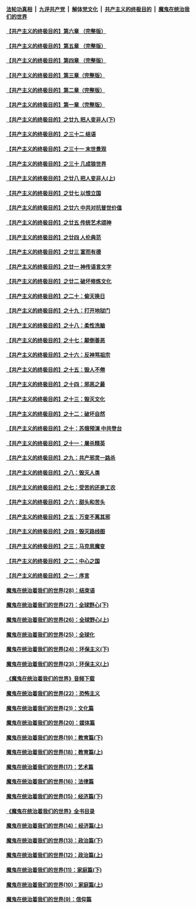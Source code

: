 

####  [法轮功真相](../../../../basic/blob/master/README.md?t=06121138) &nbsp;|&nbsp; [九评共产党](../../../../9ping.md/blob/master/README.md?t=06121138) &nbsp;|&nbsp; [解体党文化](../../../../jtdwh.md/blob/master/README.md?t=06121138)  &nbsp;|&nbsp; [共产主义的终极目的](../../../../gczydzjmd.md/blob/master/README.md?t=06121138) &nbsp;|&nbsp; [魔鬼在统治我们的世界](../../../../mgztzwmdsj.md/blob/master/README.md?t=06121138) 

#### [【共产主义的终极目的】第六章 （完整版）](../pages/nsc422/n11428913.md?t=06121138) 

#### [【共产主义的终极目的】第五章 （完整版）](../pages/nsc422/n11428912.md?t=06121138) 

#### [【共产主义的终极目的】第四章 （完整版）](../pages/nsc422/n11428907.md?t=06121138) 

#### [【共产主义的终极目的】第三章（完整版）](../pages/nsc422/n11428848.md?t=06121138) 

#### [【共产主义的终极目的】第二章（完整版）](../pages/nsc422/n11428831.md?t=06121138) 

#### [【共产主义的终极目的】第一章（完整版）](../pages/nsc422/n11417651.md?t=06121138) 

#### [【共产主义的终极目的】之廿九 把人变非人(下)](../pages/nsc422/n11344140.md?t=06121138) 

#### [【共产主义的终极目的】之三十二 结语](../pages/nsc422/n11360535.md?t=06121138) 

#### [【共产主义的终极目的】之三十一 末世景观](../pages/nsc422/n11351129.md?t=06121138) 

#### [【共产主义的终极目的】之三十 几成狼世界](../pages/nsc422/n11348280.md?t=06121138) 

#### [【共产主义的终极目的】之廿八 把人变非人(上)](../pages/nsc422/n11340492.md?t=06121138) 

#### [【共产主义的终极目的】之廿七 以恨立国](../pages/nsc422/n11336944.md?t=06121138) 

#### [【共产主义的终极目的】之廿六 中共对抗普世价值](../pages/nsc422/n11324785.md?t=06121138) 

#### [【共产主义的终极目的】之廿五 传统艺术颂神](../pages/nsc422/n11296396.md?t=06121138) 

#### [【共产主义的终极目的】之廿四 人伦典范](../pages/nsc422/n11296397.md?t=06121138) 

#### [【共产主义的终极目的】之廿三 富而有德](../pages/nsc422/n11283598.md?t=06121138) 

#### [【共产主义的终极目的】之廿一 神传语言文字](../pages/nsc422/n11263265.md?t=06121138) 

#### [【共产主义的终极目的】之廿二 破坏修炼文化](../pages/nsc422/n11245728.md?t=06121138) 

#### [【共产主义的终极目的】之二十：偷天换日](../pages/nsc422/n11238846.md?t=06121138) 

#### [【共产主义的终极目的】之十九：打开地狱门](../pages/nsc422/n11206376.md?t=06121138) 

#### [【共产主义的终极目的】之十八：柔性洗脑](../pages/nsc422/n11199994.md?t=06121138) 

#### [【共产主义的终极目的】之十七：颠倒善恶](../pages/nsc422/n11179782.md?t=06121138) 

#### [【共产主义的终极目的】之十六：反神骂祖宗](../pages/nsc422/n11166798.md?t=06121138) 

#### [【共产主义的终极目的】之十五：毁人不倦](../pages/nsc422/n11166792.md?t=06121138) 

#### [【共产主义的终极目的】之十四：邪恶之最](../pages/nsc422/n11150249.md?t=06121138) 

#### [【共产主义的终极目的】之十三：毁灭文化](../pages/nsc422/n11135227.md?t=06121138) 

#### [【共产主义的终极目的】之十二：破坏自然](../pages/nsc422/n11135214.md?t=06121138) 

#### [【共产主义的终极目的】之十：苏俄预演 中共登台](../pages/nsc422/n11118424.md?t=06121138) 

#### [【共产主义的终极目的】之十一：屠杀精英](../pages/nsc422/n11118442.md?t=06121138) 

#### [【共产主义的终极目的】之九：共产邪灵一路杀](../pages/nsc422/n11114139.md?t=06121138) 

#### [【共产主义的终极目的】之八：毁灭人类](../pages/nsc422/n11108503.md?t=06121138) 

#### [【共产主义的终极目的】之七：受苦的还是工农](../pages/nsc422/n11101809.md?t=06121138) 

#### [【共产主义的终极目的】之六：甜头和苦头](../pages/nsc422/n11096971.md?t=06121138) 

#### [【共产主义的终极目的】之五：万变不离其邪](../pages/nsc422/n11091285.md?t=06121138) 

#### [【共产主义的终极目的】之四：毁灭路线图](../pages/nsc422/n11086284.md?t=06121138) 

#### [【共产主义的终极目的】之三：马克思魔变](../pages/nsc422/n11061941.md?t=06121138) 

#### [【共产主义的终极目的】之二：中心之国](../pages/nsc422/n11047728.md?t=06121138) 

#### [【共产主义的终极目的】之一：序言](../pages/nsc422/n11086077.md?t=06121138) 

#### [魔鬼在统治着我们的世界(28)：结束语](../pages/nsc422/n10936246.md?t=06121138) 

#### [魔鬼在统治着我们的世界(27)：全球野心(下)](../pages/nsc422/n10928319.md?t=06121138) 

#### [魔鬼在统治着我们的世界(26)：全球野心(上)](../pages/nsc422/n10900318.md?t=06121138) 

#### [魔鬼在统治着我们的世界(25)：全球化](../pages/nsc422/n10788205.md?t=06121138) 

#### [魔鬼在统治着我们的世界(24)：环保主义(下)](../pages/nsc422/n10695307.md?t=06121138) 

#### [魔鬼在统治着我们的世界(23)：环保主义(上)](../pages/nsc422/n10688613.md?t=06121138) 

#### [《魔鬼在统治着我们的世界》音频下载](../pages/nsc422/n10635553.md?t=06121138) 

#### [魔鬼在统治着我们的世界(22)：恐怖主义](../pages/nsc422/n10614727.md?t=06121138) 

#### [魔鬼在统治着我们的世界(21)：文化篇](../pages/nsc422/n10597706.md?t=06121138) 

#### [魔鬼在统治着我们的世界(20)：媒体篇](../pages/nsc422/n10586579.md?t=06121138) 

#### [魔鬼在统治着我们的世界(19)：教育篇(下)](../pages/nsc422/n10564808.md?t=06121138) 

#### [魔鬼在统治着我们的世界(18)：教育篇(上)](../pages/nsc422/n10526970.md?t=06121138) 

#### [魔鬼在统治着我们的世界(17)：艺术篇](../pages/nsc422/n10499093.md?t=06121138) 

#### [魔鬼在统治着我们的世界(16)：法律篇](../pages/nsc422/n10485969.md?t=06121138) 

#### [魔鬼在统治着我们的世界(15)：经济篇(下)](../pages/nsc422/n10469975.md?t=06121138) 

#### [《魔鬼在统治着我们的世界》全书目录](../pages/nsc422/n10464261.md?t=06121138) 

#### [魔鬼在统治着我们的世界(14)：经济篇(上)](../pages/nsc422/n10457370.md?t=06121138) 

#### [魔鬼在统治着我们的世界(13)：政治篇(下)](../pages/nsc422/n10448270.md?t=06121138) 

#### [魔鬼在统治着我们的世界(12)：政治篇(上)](../pages/nsc422/n10444576.md?t=06121138) 

#### [魔鬼在统治着我们的世界(11)：家庭篇(下)](../pages/nsc422/n10440961.md?t=06121138) 

#### [魔鬼在统治着我们的世界(10)：家庭篇(上)](../pages/nsc422/n10435448.md?t=06121138) 

#### [魔鬼在统治着我们的世界(9)：信仰篇](../pages/nsc422/n10432159.md?t=06121138) 

